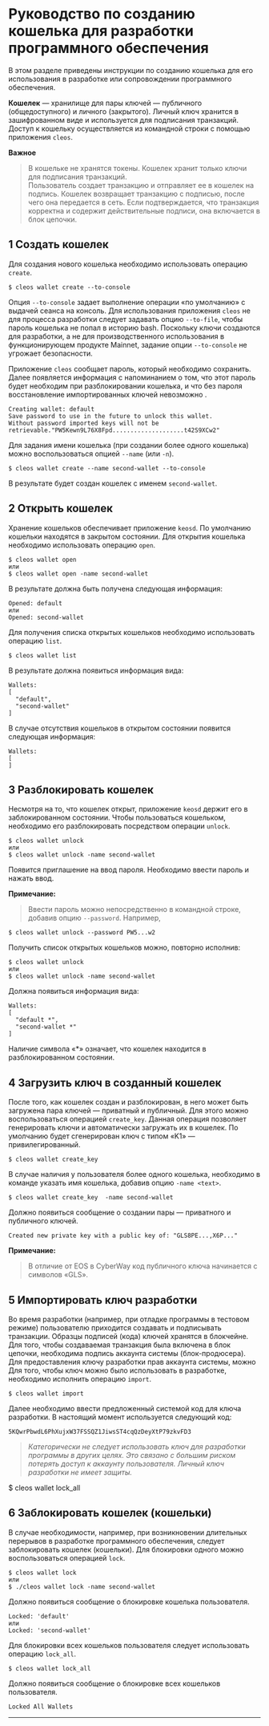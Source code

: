 # Руководство по созданию кошелька для разработки программного обеспечения
 
В этом разделе приведены инструкции по созданию кошелька для его использования в разработке или сопровождении программного обеспечения.

**Кошелек** — хранилище для пары ключей — публичного (общедоступного) и личного (закрытого). Личный ключ хранится в зашифрованном виде и используется для подписания транзакций. Доступ к кошельку осуществляется из командной строки с помощью приложения `cleos`.  

 **Важное**  
> В кошельке не хранятся токены. Кошелек хранит только ключи для подписания транзакций.  
> Пользователь создает транзакцию и отправляет ее в кошелек на подпись. Кошелек возвращает транзакцию с подписью, после чего она передается в сеть. Если подтверждается, что транзакция корректна и содержит действительные подписи, она включается в блок цепочки.


1 Создать кошелек 
---------------------------

Для создания нового кошелька необходимо использовать операцию `create`.
```
$ cleos wallet create --to-console
```
Опция `--to-console` задает выполнение операции «по умолчанию» с выдачей сеанса на консоль. Для использования приложения `cleos` не для процесса разработки следует задавать опцию `--to-file`, чтобы пароль кошелька не попал в историю bash. Поскольку ключи создаются для разработки, а не для производственного использования в функционирующем продукте Mainnet, задание опции `--to-console` не угрожает безопасности.

Приложение `cleos` сообщает пароль, который необходимо сохранить. Далее появляется информация с напоминанием о том, что этот пароль будет необходим при разблокировании кошелька, и что без пароля восстановление импортированных ключей невозможно . 
```
Creating wallet: default
Save password to use in the future to unlock this wallet.
Without password imported keys will not be retrievable."PW5Kewn9L76X8Fpd....................t42S9XCw2"
```

Для задания имени кошелька (при создании более одного кошелька) можно воспользоваться опцией `--name` (или `-n`).
```
$ cleos wallet create --name second-wallet --to-console
```

В результате будет создан кошелек с именем `second-wallet`.

2 Открыть кошелек
----------------------------
Хранение кошельков обеспечивает приложение `keosd`. По умолчанию кошельки находятся в закрытом состоянии. Для открытия кошелька необходимо использовать операцию `open`.
```
$ cleos wallet open
или
$ cleos wallet open -name second-wallet
```
В результате должна быть получена следующая информация:
```
Opened: default
или
Opened: second-wallet
```

Для получения списка открытых кошельков необходимо использовать операцию `list`. 
```
$ cleos wallet list
```

В результате должна появиться информация вида:
```
Wallets:
[
  "default",
  "second-wallet"
]
```

В случае отсутствия кошельков в открытом состоянии появится следующая информация:
```
Wallets:
[
]
```

3 Разблокировать кошелек
-----------------------------------

Несмотря на то, что кошелек открыт, приложение `keosd` держит его в заблокированном состоянии. Чтобы пользоваться кошельком, необходимо его разблокировать посредством операции `unlock`.
```
$ cleos wallet unlock
или
$ cleos wallet unlock -name second-wallet
```
Появится приглашение на ввод пароля. Необходимо ввести пароль и нажать ввод.

**Примечание:**  
> Ввести пароль можно непосредственно в командной строке, добавив опцию `--password`. Например, 
```
$ cleos wallet unlock --password PW5...w2
```
Получить список открытых кошельков можно, повторно исполнив: 
```
$ cleos wallet unlock
или
$ cleos wallet unlock -name second-wallet
```

Должна появиться информация вида:  

```
Wallets:
[
  "default *",
  "second-wallet *"
]
```
Наличие символа «*» означает, что кошелек находится в разблокированном состоянии.

4 Загрузить ключ в созданный кошелек
----------------------------------------------------------------

После того, как кошелек создан и разблокирован, в него может быть загружена пара ключей — приватный и публичный.  Для этого можно воспользоваться операцией `create_key`. Данная операция позволяет генерировать ключи и автоматически загружать их в кошелек. По умолчанию будет сгенерирован ключ с типом «K1» — привилегированный.
```
$ cleos wallet create_key
```
В случае наличия у пользователя более одного кошелька, необходимо в команде указать имя кошелька, добавив опцию `-name <text>`. 

```
$ cleos wallet create_key  -name second-wallet
```

Должно появиться сообщение о создании пары — приватного и публичного ключей. 
```
Created new private key with a public key of: "GLS8PE...,X6P..."
```
**Примечание:**  
> В отличие от EOS в CyberWay код публичного ключа начинается с символов «GLS».


5 Импортировать ключ разработки 
-------------------------------------------------
Во время разработки (например, при отладке программы в тестовом режиме) пользователю приходится создавать и подписывать транзакции. Образцы подписей (кода) ключей хранятся в блокчейне. Для того, чтобы создаваемая транзакция была включена в блок цепочки, необходима подпись аккаунта системы (блок-продюсера). Для предоставления ключу разработки прав аккаунта системы, можно Для того, чтобы ключ можно было использовать в разработке, необходимо исполнить операцию `import`. 
```
$ cleos wallet import
```
Далее необходимо ввести предложенный системой код для ключа разработки. В настоящий момент используется следующий код:
```
5KQwrPbwdL6PhXujxW37FSSQZ1JiwsST4cqQzDeyXtP79zkvFD3
```
 > *Категорически не следует использовать ключ для разработки программы в других целях. Это связано с большим риском потерять доступ к аккаунту пользователя. Личный ключ разработки не имеет защиты.*

$ cleos wallet lock_all

6 Заблокировать кошелек (кошельки)
----------------------------------------------------
В случае необходимости, например, при возникновении длительных перерывов в разработке программного обеспечения, следует заблокировать кошелек (кошельки). Для блокировки одного можно воспользоваться операцией `lock`. 

```
$ cleos wallet lock
или
$ ./cleos wallet lock -name second-wallet
```

Должно появиться сообщение о блокировке кошелька пользователя.
```
Locked: 'default'
или
Locked: 'second-wallet'
```

Для блокировки всех кошельков пользователя следует использовать операцию `lock_all`.

```
$ cleos wallet lock_all
``` 
Должно появиться сообщение о блокировке всех кошельков пользователя.
```
Locked All Wallets
```
****

  